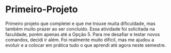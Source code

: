 ﻿# Primeiro-Projeto
Primeiro projeto que completei e que me trouxe muita dificuldade, mas também muito prazer ao ser concluído.
Essa atividade foi solicitada na faculdade, porém apenas até a Opção 5. Para me desafiar e testar novos comandos, decidi ir além.
Foi realmente muito difícil, mas me ajudou a evoluir e a colocar em prática tudo o que aprendi até agora neste semestre.
